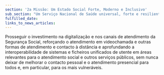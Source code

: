 ```yaml
---
section: '2a Missão: Um Estado Social Forte, Moderno e Inclusivo'
sub_section: "Um Serviço Nacional de Saúde universal, forte e resiliente"
fulfilled_date:
links_to_news_articles:
---
```


Prosseguir o investimento na digitalização e nos canais de atendimento da Segurança Social, reforçando o atendimento em videochamada e outras formas de atendimento e contacto à distância e aprofundando a interoperabilidade de sistemas e ficheiros unificados de utente em áreas relevantes para o atendimento social e outros serviços públicos, sem nunca deixar de melhorar o contacto pessoal e o atendimento presencial para todos e, em particular, para os mais vulneráveis.